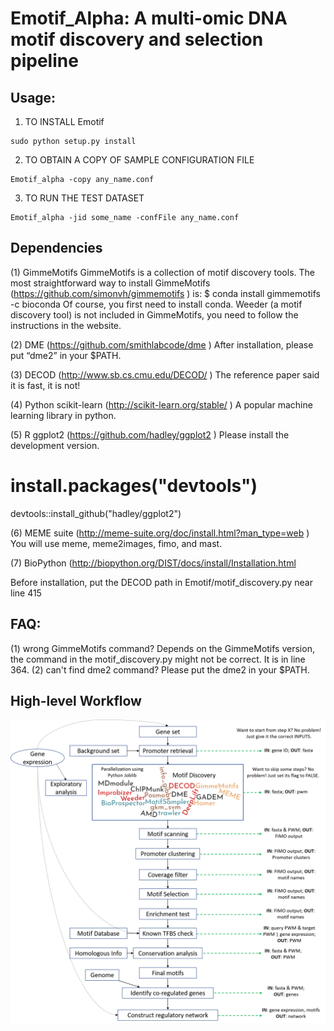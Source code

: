 # Emotif_Alpha: A multi-omic DNA motif discovery and selection pipeline

## Usage:

1. TO INSTALL Emotif

```
sudo python setup.py install
```

2. TO OBTAIN A COPY OF SAMPLE CONFIGURATION FILE

```
Emotif_alpha -copy any_name.conf
```

3. TO RUN THE TEST DATASET

```
Emotif_alpha -jid some_name -confFile any_name.conf
```



## Dependencies

(1)	GimmeMotifs
GimmeMotifs is a collection of motif discovery tools. The most straightforward way to install GimmeMotifs (https://github.com/simonvh/gimmemotifs ) is:
$ conda install gimmemotifs -c bioconda
Of course, you first need to install conda.
Weeder (a motif discovery tool) is not included in GimmeMotifs, you need to follow the instructions in the website.

(2)	DME (https://github.com/smithlabcode/dme )
After installation, please put “dme2” in your $PATH.

(3)	DECOD (http://www.sb.cs.cmu.edu/DECOD/ )
The reference paper said it is fast, it is not! 

(4)	Python scikit-learn (http://scikit-learn.org/stable/ )
A popular machine learning library in python.

(5)	R ggplot2 (https://github.com/hadley/ggplot2 )
Please install the development version.
# install.packages("devtools")
devtools::install_github("hadley/ggplot2")

(6)	MEME suite (http://meme-suite.org/doc/install.html?man_type=web )
You will use meme, meme2images, fimo, and mast.

(7)	BioPython (http://biopython.org/DIST/docs/install/Installation.html


Before installation, put the DECOD path in Emotif/motif_discovery.py near line 415


## FAQ:
(1) wrong GimmeMotifs command?
Depends on the GimmeMotifs version, the command in the motif_discovery.py might not be correct. It is in line 364. 
(2) can't find dme2 command?
Please put the dme2 in your $PATH. 



## High-level Workflow

![pipeline](./Doc/pipeline.png)

